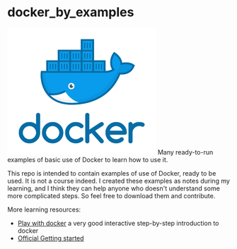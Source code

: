 # docker_by_examples
![docker logo](https://github.com/gianfa/docker_by_examples/blob/master/img/docker_logo.png)
Many ready-to-run examples of basic use of Docker to learn how to use it.


This repo is intended to contain examples of use of Docker, ready to be used. It is not a course indeed. I created these examples as notes during my learning, and I think they can help anyone who doesn't understand some more complicated steps. So feel free to download them and contribute.
 
More learning resources:
* [Play with docker](https://training.play-with-docker.com/) a very good interactive step-by-step introduction to docker
* [Official Getting started](https://docs.docker.com/get-started/)
